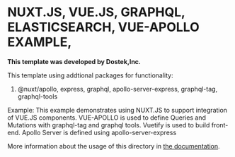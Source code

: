 # NUXT.JS, VUE.JS, GRAPHQL, ELASTICSEARCH, VUE-APOLLO EXAMPLE, 

**This template was developed by Dostek,Inc.**

This template using addtional packages for functionality:
1. @nuxt/apollo, express, graphql, apollo-server-express, graphql-tag, graphql-tools

Example: This example demonstrates using NUXT.JS to support integration of VUE.JS components. VUE-APOLLO is used to define Queries and Mutations with graphql-tag and graphql tools. Vuetify is used to build front-end. Apollo Server is defined using apollo-server-express

More information about the usage of this directory in [the documentation]().
